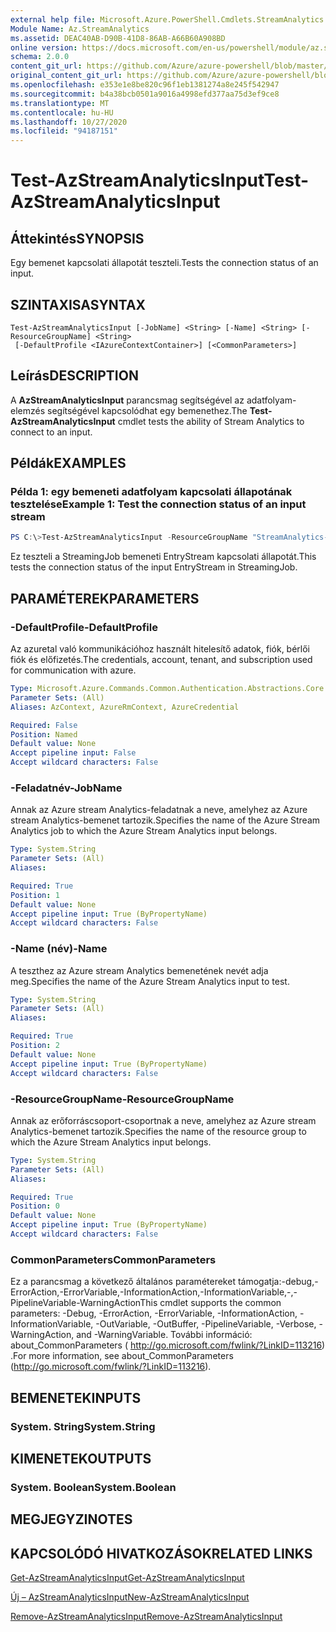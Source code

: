 ```yaml
---
external help file: Microsoft.Azure.PowerShell.Cmdlets.StreamAnalytics.dll-Help.xml
Module Name: Az.StreamAnalytics
ms.assetid: DEAC40AB-D90B-41D8-86AB-A66B60A908BD
online version: https://docs.microsoft.com/en-us/powershell/module/az.streamanalytics/test-azstreamanalyticsinput
schema: 2.0.0
content_git_url: https://github.com/Azure/azure-powershell/blob/master/src/StreamAnalytics/StreamAnalytics/help/Test-AzStreamAnalyticsInput.md
original_content_git_url: https://github.com/Azure/azure-powershell/blob/master/src/StreamAnalytics/StreamAnalytics/help/Test-AzStreamAnalyticsInput.md
ms.openlocfilehash: e353e1e8be820c96f1eb1381274a8e245f542947
ms.sourcegitcommit: b4a38bcb0501a9016a4998efd377aa75d3ef9ce8
ms.translationtype: MT
ms.contentlocale: hu-HU
ms.lasthandoff: 10/27/2020
ms.locfileid: "94187151"
---
```

# <span data-ttu-id="a7d39-101">Test-AzStreamAnalyticsInput</span><span class="sxs-lookup"><span data-stu-id="a7d39-101">Test-AzStreamAnalyticsInput</span></span>

## <span data-ttu-id="a7d39-102">Áttekintés</span><span class="sxs-lookup"><span data-stu-id="a7d39-102">SYNOPSIS</span></span>
<span data-ttu-id="a7d39-103">Egy bemenet kapcsolati állapotát teszteli.</span><span class="sxs-lookup"><span data-stu-id="a7d39-103">Tests the connection status of an input.</span></span>

## <span data-ttu-id="a7d39-104">SZINTAXISA</span><span class="sxs-lookup"><span data-stu-id="a7d39-104">SYNTAX</span></span>

```
Test-AzStreamAnalyticsInput [-JobName] <String> [-Name] <String> [-ResourceGroupName] <String>
 [-DefaultProfile <IAzureContextContainer>] [<CommonParameters>]
```

## <span data-ttu-id="a7d39-105">Leírás</span><span class="sxs-lookup"><span data-stu-id="a7d39-105">DESCRIPTION</span></span>
<span data-ttu-id="a7d39-106">A **AzStreamAnalyticsInput** parancsmag segítségével az adatfolyam-elemzés segítségével kapcsolódhat egy bemenethez.</span><span class="sxs-lookup"><span data-stu-id="a7d39-106">The **Test-AzStreamAnalyticsInput** cmdlet tests the ability of Stream Analytics to connect to an input.</span></span>

## <span data-ttu-id="a7d39-107">Példák</span><span class="sxs-lookup"><span data-stu-id="a7d39-107">EXAMPLES</span></span>

### <span data-ttu-id="a7d39-108">Példa 1: egy bemeneti adatfolyam kapcsolati állapotának tesztelése</span><span class="sxs-lookup"><span data-stu-id="a7d39-108">Example 1: Test the connection status of an input stream</span></span>
```powershell
PS C:\>Test-AzStreamAnalyticsInput -ResourceGroupName "StreamAnalytics-Default-West-US" -JobName "StreamingJob" -Name "EntryStream"
```

<span data-ttu-id="a7d39-109">Ez teszteli a StreamingJob bemeneti EntryStream kapcsolati állapotát.</span><span class="sxs-lookup"><span data-stu-id="a7d39-109">This tests the connection status of the input EntryStream in StreamingJob.</span></span>

## <span data-ttu-id="a7d39-110">PARAMÉTEREK</span><span class="sxs-lookup"><span data-stu-id="a7d39-110">PARAMETERS</span></span>

### <span data-ttu-id="a7d39-111">-DefaultProfile</span><span class="sxs-lookup"><span data-stu-id="a7d39-111">-DefaultProfile</span></span>
<span data-ttu-id="a7d39-112">Az azuretal való kommunikációhoz használt hitelesítő adatok, fiók, bérlői fiók és előfizetés.</span><span class="sxs-lookup"><span data-stu-id="a7d39-112">The credentials, account, tenant, and subscription used for communication with azure.</span></span>

```yaml
Type: Microsoft.Azure.Commands.Common.Authentication.Abstractions.Core.IAzureContextContainer
Parameter Sets: (All)
Aliases: AzContext, AzureRmContext, AzureCredential

Required: False
Position: Named
Default value: None
Accept pipeline input: False
Accept wildcard characters: False
```

### <span data-ttu-id="a7d39-113">-Feladatnév</span><span class="sxs-lookup"><span data-stu-id="a7d39-113">-JobName</span></span>
<span data-ttu-id="a7d39-114">Annak az Azure stream Analytics-feladatnak a neve, amelyhez az Azure stream Analytics-bemenet tartozik.</span><span class="sxs-lookup"><span data-stu-id="a7d39-114">Specifies the name of the Azure Stream Analytics job to which the Azure Stream Analytics input belongs.</span></span>

```yaml
Type: System.String
Parameter Sets: (All)
Aliases:

Required: True
Position: 1
Default value: None
Accept pipeline input: True (ByPropertyName)
Accept wildcard characters: False
```

### <span data-ttu-id="a7d39-115">-Name (név)</span><span class="sxs-lookup"><span data-stu-id="a7d39-115">-Name</span></span>
<span data-ttu-id="a7d39-116">A teszthez az Azure stream Analytics bemenetének nevét adja meg.</span><span class="sxs-lookup"><span data-stu-id="a7d39-116">Specifies the name of the Azure Stream Analytics input to test.</span></span>

```yaml
Type: System.String
Parameter Sets: (All)
Aliases:

Required: True
Position: 2
Default value: None
Accept pipeline input: True (ByPropertyName)
Accept wildcard characters: False
```

### <span data-ttu-id="a7d39-117">-ResourceGroupName</span><span class="sxs-lookup"><span data-stu-id="a7d39-117">-ResourceGroupName</span></span>
<span data-ttu-id="a7d39-118">Annak az erőforráscsoport-csoportnak a neve, amelyhez az Azure stream Analytics-bemenet tartozik.</span><span class="sxs-lookup"><span data-stu-id="a7d39-118">Specifies the name of the resource group to which the Azure Stream Analytics input belongs.</span></span>

```yaml
Type: System.String
Parameter Sets: (All)
Aliases:

Required: True
Position: 0
Default value: None
Accept pipeline input: True (ByPropertyName)
Accept wildcard characters: False
```

### <span data-ttu-id="a7d39-119">CommonParameters</span><span class="sxs-lookup"><span data-stu-id="a7d39-119">CommonParameters</span></span>
<span data-ttu-id="a7d39-120">Ez a parancsmag a következő általános paramétereket támogatja:-debug,-ErrorAction,-ErrorVariable,-InformationAction,-InformationVariable,-,-PipelineVariable-WarningAction</span><span class="sxs-lookup"><span data-stu-id="a7d39-120">This cmdlet supports the common parameters: -Debug, -ErrorAction, -ErrorVariable, -InformationAction, -InformationVariable, -OutVariable, -OutBuffer, -PipelineVariable, -Verbose, -WarningAction, and -WarningVariable.</span></span> <span data-ttu-id="a7d39-121">További információ: about_CommonParameters ( http://go.microsoft.com/fwlink/?LinkID=113216) .</span><span class="sxs-lookup"><span data-stu-id="a7d39-121">For more information, see about_CommonParameters (http://go.microsoft.com/fwlink/?LinkID=113216).</span></span>

## <span data-ttu-id="a7d39-122">BEMENETEK</span><span class="sxs-lookup"><span data-stu-id="a7d39-122">INPUTS</span></span>

### <span data-ttu-id="a7d39-123">System. String</span><span class="sxs-lookup"><span data-stu-id="a7d39-123">System.String</span></span>

## <span data-ttu-id="a7d39-124">KIMENETEK</span><span class="sxs-lookup"><span data-stu-id="a7d39-124">OUTPUTS</span></span>

### <span data-ttu-id="a7d39-125">System. Boolean</span><span class="sxs-lookup"><span data-stu-id="a7d39-125">System.Boolean</span></span>

## <span data-ttu-id="a7d39-126">MEGJEGYZI</span><span class="sxs-lookup"><span data-stu-id="a7d39-126">NOTES</span></span>

## <span data-ttu-id="a7d39-127">KAPCSOLÓDÓ HIVATKOZÁSOK</span><span class="sxs-lookup"><span data-stu-id="a7d39-127">RELATED LINKS</span></span>

[<span data-ttu-id="a7d39-128">Get-AzStreamAnalyticsInput</span><span class="sxs-lookup"><span data-stu-id="a7d39-128">Get-AzStreamAnalyticsInput</span></span>](./Get-AzStreamAnalyticsInput.md)

[<span data-ttu-id="a7d39-129">Új – AzStreamAnalyticsInput</span><span class="sxs-lookup"><span data-stu-id="a7d39-129">New-AzStreamAnalyticsInput</span></span>](./New-AzStreamAnalyticsInput.md)

[<span data-ttu-id="a7d39-130">Remove-AzStreamAnalyticsInput</span><span class="sxs-lookup"><span data-stu-id="a7d39-130">Remove-AzStreamAnalyticsInput</span></span>](./Remove-AzStreamAnalyticsInput.md)


